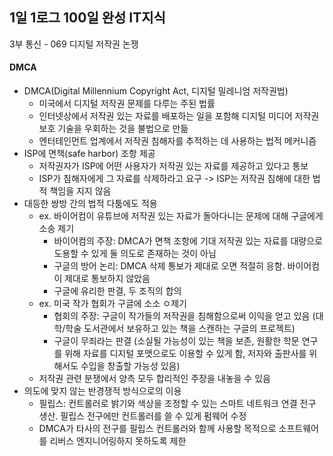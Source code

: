 ## 1일 1로그 100일 완성 IT지식

3부 통신 - 069 디지털 저작권 논쟁

#### DMCA

- DMCA(Digital Millennium Copyright Act, 디지털 밀레니엄 저작권법)
  - 미국에서 디지털 저작권 문제를 다루는 주된 법률
  - 인터넷상에서 저작권 있는 자료를 배포하는 일을 포함해 디지털 미디어 저작권 보호 기술을 우회하는 것을 불법으로 만듦
  - 엔터테인먼트 업계에서 저작권 침해자를 추적하는 데 사용하는 법적 메커니즘
- ISP에 면책(safe harbor) 조항 제공
  - 저작권자가 ISP에 어떤 사용자가 저작권 있는 자료를 제공하고 있다고 통보
  - ISP가 침해자에게 그 자료를 삭제하라고 요구 -> ISP는 저작권 침해에 대한 법적 책임을 지지 않음
- 대등한 쌍방 간의 법적 다툼에도 적용
  - ex. 바이어컴이 유튜브에 저작권 있는 자료가 돌아다니는 문제에 대해 구글에게 소송 제기
    - 바이어컴의 주장: DMCA가 면책 조항에 기대 저작권 있는 자료를 대량으로 도용할 수 있게 둘 의도로 존재하는 것이 아님
    - 구글의 방어 논리: DMCA 삭제 통보가 제대로 오면 적절히 응함. 바이어컴이 제대로 통보하지 않았음
    - 구글에 유리한 판결, 두 조직의 합의
  - ex. 미국 작가 협회가 구글에 소소 ㅇ제기
    - 협회의 주장: 구글이 작가들의 저작권을 침해함으로써 이익을 얻고 있음 (대학/학술 도서관에서 보유하고 있는 책을 스캔하는 구글의 프로젝트)
    - 구글이 무죄라는 판결 (소실될 가능성이 있는 책을 보존, 원활한 학문 연구를 위해 자료를 디지털 포맷으로도 이용할 수 있게 함, 저자와 출판사를 위해서도 수입을 창출할 가능성 있음)
  - 저작권 관련 분쟁에서 양측 모두 합리적인 주장을 내놓을 수 있음
- 의도에 맞지 않는 반경쟁적 방식으로의 이용
  - 필립스: 컨트롤러로 밝기와 색상을 조정할 수 있는 스마트 네트워크 연결 전구 생산. 필립스 전구에만 컨트롤러를 쓸 수 있게 펌웨어 수정
  - DMCA가 타사의 전구를 필립스 컨트롤러와 함께 사용할 목적으로 소프트웨어를 리버스 엔지니어링하지 못하도록 제한
